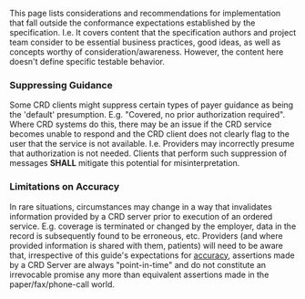 <div markdown="1" class="new-content">

This page lists considerations and recommendations for implementation that fall outside the conformance expectations established by the specification.  I.e. It covers content that the specification authors and project team consider to be essential business practices, good ideas, as well as concepts worthy of consideration/awareness.  However, the content here doesn't define specific testable behavior.

### Suppressing Guidance

Some CRD clients might suppress certain types of payer guidance as being the 'default' presumption.  E.g. "Covered, no prior authorization required".  Where CRD systems do this, there may be an issue if the CRD service becomes unable to respond and the CRD client does not clearly flag to the user that the service is not available.  I.e. Providers may incorrectly presume that authorization is not needed.  Clients that perform such suppression of messages **SHALL** mitigate this potential for misinterpretation.

### Limitations on Accuracy

In rare situations, circumstances may change in a way that invalidates information provided by a CRD server prior to execution of an ordered service.  E.g. coverage is terminated or changed by the employer, data in the record is subsequently found to be erroneous, etc.  Providers (and where provided information is shared with them, patients) will need to be aware that, irrespective of this guide's expectations for [accuracy](foundation.html#accuracy), assertions made by a CRD Server are always "point-in-time" and do not constitute an irrevocable promise any more than equivalent assertions made in the paper/fax/phone-call world.

</div>
